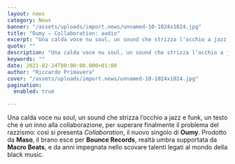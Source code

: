 ```yaml
---
layout: news
category: News
banner: "/assets/uploads/import.news/unnamed-10-1024x1024.jpg"
title: "Oumy – Collaboration: audio"
excerpt: "Una calda voce nu soul, un sound che strizza l’occhio a jazz e funk, un testo che è un inno alla collaborazione, per superare finalmente il problema del razzismo: così si presenta Collaboration, il nuovo singolo di Oumy. Prodotto da Maso, il brano esce per Bounce Records, realtà umbra supportata da Macro Beats, e da [&hellip"
quote: ""
description: "Una calda voce nu soul, un sound che strizza l’occhio a jazz e funk, un testo che è un inno alla collaborazione, per superare finalmente il problema del razzismo: così si presenta Collaboration, il nuovo singolo di Oumy. Prodotto da Maso, il brano esce per Bounce Records, realtà umbra supportata da Macro Beats, e da [&hellip"
keywords: ""
date: 2021-02-24T00:00:00.000+01:00
author: "Riccardo Primavera"
cover: "/assets/uploads/import.news/unnamed-10-1024x1024.jpg"
pagination:
  enabled: true

---
```


Una calda voce nu soul, un sound che strizza l’occhio a jazz e funk, un testo che è un inno alla collaborazione, per superare finalmente il problema del razzismo: così si presenta _Collaboration_, il nuovo singolo di **Oumy**. Prodotto da **Maso**, il brano esce per **Bounce Records**, realtà umbra supportata da **Macro Beats**, e da anni impegnata nello scovare talenti legati al mondo della black music.
